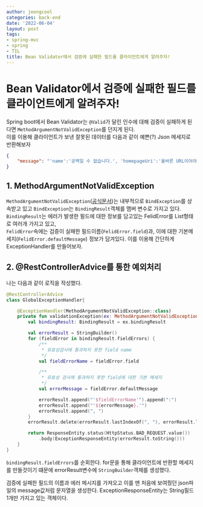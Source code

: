 ```yaml
---
author: jeongcool
categories: back-end
date: '2022-06-04'
layout: post
tags:
- spring-mvc
- spring
- TIL
title: Bean Validator에서 검증에 실패한 필드를 클라이언트에게 알려주자!
---
```


# Bean Validator에서 검증에 실패한 필드를 클라이언트에게 알려주자!
Spring boot에서 Bean Validator는 `@Valid`가 달린 인수에 대해 검증이 실패하게 된다면 `MethodArgumentNotValidException`를 던지게 된다.  
이를 이용해 클라이언트가 보낸 잘못된 데이터를 다음과 같이 예쁜(?) Json 메세지로 반환해보자
```json
{
    "message": "'name':'공백일 수 없습니다.', 'homepageUri':'올바른 URL이어야 합니다.'"
}

```

## 1. MethodArgumentNotValidException
`MethodArgumentNotValidException`([공식문서](https://docs.spring.io/spring-framework/docs/current/javadoc-api/org/springframework/web/bind/MethodArgumentNotValidException.html))는 내부적으로 `BindException`를 상속받고 있고 `BindException`는 `BindingResult`객체를 맴버 변수로 가지고 있다.  
`BindingResult`는 에러가 발생한 필드에 대한 정보를 담고있는 FelidError를 List형태로 여러개 가지고 있고,  
`FelidError`속에는 검증이 실패한 필드이름(`FelidError.field`)과, 이에 대한 기본메세지(`FelidError.defaultMessage`) 정보가 담겨있다. 이를 이용해 간단하게 ExceptionHandler를 만들어보자.

## 2. @RestControllerAdvice를 통한 예외처리
나는 다음과 같이 로직을 작성했다.
```kotlin
@RestControllerAdvice
class GlobalExceptionHandler{

    @ExceptionHandler(MethodArgumentNotValidException::class)
    private fun validationException(ex: MethodArgumentNotValidException): ResponseEntity<ExceptionResponseEntity>{
        val bindingResult: BindingResult = ex.bindingResult

        val errorResult = StringBuilder()
        for (fieldError in bindingResult.fieldErrors) {
            /**
             * 유효성검사에 통과하지 못한 field name
             */
            val fieldErrorName = fieldError.field

            /**
             * 유효성 검사에 통과하지 못한 field에 대한 기본 메세지
             */
            val errorMessage = fieldError.defaultMessage

            errorResult.append("'$fieldErrorName'").append(":")
            errorResult.append("'${errorMessage}.'")
            errorResult.append(", ")
        }
        errorResult.delete(errorResult.lastIndexOf(", "), errorResult.lastIndex + 1) // 마지막 리스트일 경우  ", " 문자열을 제거한다.

        return ResponseEntity.status(HttpStatus.BAD_REQUEST.value())
            .body(ExceptionResponseEntity(errorResult.toString()))
    }
}
```
`bindingResult.fieldErrors`를 순회한다. for문을 통해 클라이언트에 반환할 메세지를 만들것이기 떄문에 errorResult변수에 `StringBuilder`객체를 생성했다.

검증에 실패한 필드의 이름과 에러 메시지를 가져오고 이를 맨 처음에 보여줬던 json파일의 message값처럼 문자열을 생성한다. ExceptionResponseEntity는 String필드 1개만 가지고 있는 객체이다.